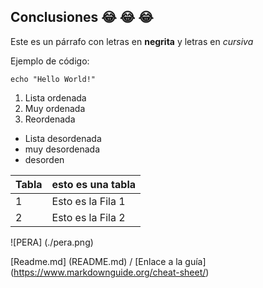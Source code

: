  ## Conclusiones :joy: :joy: :joy:
 
 Este es un párrafo con letras en **negrita** y letras en *cursiva*
 
 Ejemplo de código:
 
 `echo "Hello World!"`
 
 1. Lista ordenada
 2. Muy ordenada
 3. Reordenada
 
 - Lista desordenada
 - muy desordenada
 - desorden
 
 | Tabla | esto es una tabla |
| ----------- | ----------- |
| 1 | Esto es la Fila 1 |
| 2 | Esto es la Fila 2 |


 ![PERA] (./pera.png)
 
[Readme.md] (README.md)
/
[Enlace a la guía] (https://www.markdownguide.org/cheat-sheet/)
